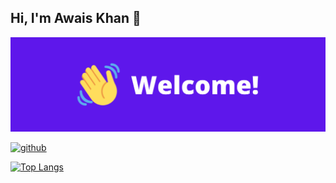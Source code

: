 ## Hi, I'm Awais Khan 👋
![](https://github.com/Yohan-Baechle/Yohan-Baechle/blob/main/welcome1.png?raw=true)

[<img src='https://cdn.jsdelivr.net/npm/simple-icons@3.0.1/icons/github.svg' alt='github' height='40'>](https://github.com/Yohan-Baechle )  

[![Top Langs](https://github-readme-stats.vercel.app/api/top-langs/?username=Yohan-Baechle )](https://github.com/anuraghazra/github-readme-stats)

